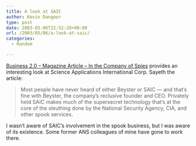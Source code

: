 ```yaml
---
title: A look at SAIC
author: Kevin Dangoor
type: post
date: 2003-05-06T22:52:28+00:00
url: /2003/05/06/a-look-at-saic/
categories:
  - Random

---
```

[Business 2.0 &#8211; Magazine Article &#8211; In the Company of Spies][1] provides an interesting look at Science Applications International Corp. Sayeth the article:

> Most people have never heard of either Beyster or SAIC &#8212; and that&#8217;s fine with Beyster, the company&#8217;s reclusive founder and CEO. Privately held SAIC makes much of the supersecret technology that&#8217;s at the core of the sleuthing done by the National Security Agency, CIA, and other spook services. 

I wasn&#8217;t aware of SAIC&#8217;s involvement in the spook business, but I was aware of its existence. Some former ANS colleagues of mine have gone to work there.

 [1]: http://www.business2.com/articles/mag/0,1640,49068,00.html "Business 2.0 - Magazine Article - In the Company of Spies"